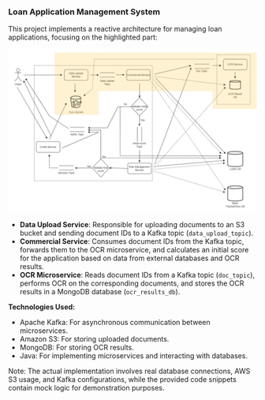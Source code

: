 ### Loan Application Management System

This project implements a reactive architecture for managing loan applications, focusing on the highlighted part:

![](/architecture.png)

- **Data Upload Service**: Responsible for uploading documents to an S3 bucket and sending document IDs to a Kafka topic (`data_upload_topic`).
- **Commercial Service**: Consumes document IDs from the Kafka topic, forwards them to the OCR microservice, and calculates an initial score for the application based on data from external databases and OCR results.
- **OCR Microservice**: Reads document IDs from a Kafka topic (`doc_topic`), performs OCR on the corresponding documents, and stores the OCR results in a MongoDB database (`ocr_results_db`).

**Technologies Used:**
- Apache Kafka: For asynchronous communication between microservices.
- Amazon S3: For storing uploaded documents.
- MongoDB: For storing OCR results.
- Java: For implementing microservices and interacting with databases.

Note: The actual implementation involves real database connections, AWS S3 usage, and Kafka configurations, while the provided code snippets contain mock logic for demonstration purposes.
